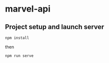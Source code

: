 # marvel-api

## Project setup and launch server
```
npm install

```

then

```
npm run serve
```


